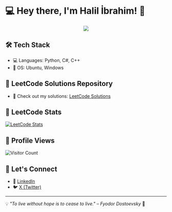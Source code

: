 # 💻 Hey there, I'm Halil İbrahim! 👋

<p align="center">
  <a href="https://github.com/EXPERT2007">
    <img src="https://readme-typing-svg.demolab.com/?lines=AI%20%26%20ML%20Enthusiast;LeetCode%20Problem%20Solver;Passionate%20about%20Coding;Always%20Learning%20and%20Growing&font=Fira%20Code&center=true&width=440&height=45&color=f75c7e&vCenter=true&pause=1000&size=22" />
  </a>
</p>

## 🛠️ Tech Stack
- 💻 Languages: Python, C#, C++
- 💾 OS: Ubuntu, Windows

## 🚀 LeetCode Solutions Repository
- 🧩 Check out my solutions: [LeetCode Solutions](https://github.com/EXPERT2007/leetcode-solutions)

## 🧩 LeetCode Stats
[![LeetCode Stats](https://leetcard.jacoblin.cool/expert07?theme=dark&ext=contest)](https://leetcode.com/u/expert07/)

## 👀 Profile Views
![Visitor Count](https://komarev.com/ghpvc/?username=EXPERT2007&color=blue&style=flat-square)

## 🤝 Let's Connect
- 💼 [LinkedIn](https://www.linkedin.com/in/halil-ibrahim-kutmur-bb7122332/)
- 🐦 [X (Twitter)](https://x.com/HalilKutmur2007)

---
💡 *"To live without hope is to cease to live." – Fyodor Dostoevsky* 🌟
